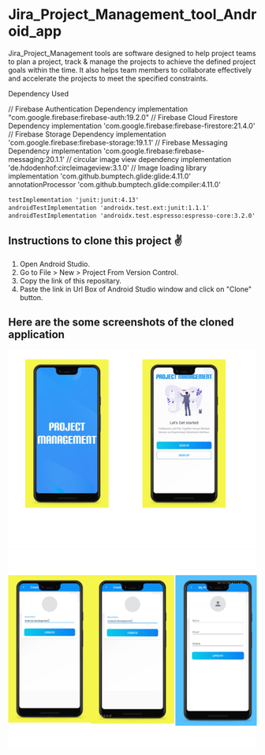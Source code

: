 # Jira_Project_Management_tool_Android_app
Jira_Project_Management tools are  software designed to help project teams to plan a project, track &amp; manage the projects to achieve the defined project goals within the time. It also helps team members to collaborate effectively and accelerate the projects to meet the specified constraints.

Dependency Used

 // Firebase Authentication Dependency
    implementation "com.google.firebase:firebase-auth:19.2.0"
    // Firebase Cloud Firestore Dependency
    implementation 'com.google.firebase:firebase-firestore:21.4.0'
    // Firebase Storage Dependency
    implementation 'com.google.firebase:firebase-storage:19.1.1'
    // Firebase Messaging Dependency
    implementation 'com.google.firebase:firebase-messaging:20.1.1'
    // circular image view dependency
    implementation 'de.hdodenhof:circleimageview:3.1.0'
    // Image loading library
    implementation 'com.github.bumptech.glide:glide:4.11.0'
    annotationProcessor 'com.github.bumptech.glide:compiler:4.11.0'

    testImplementation 'junit:junit:4.13'
    androidTestImplementation 'androidx.test.ext:junit:1.1.1'
    androidTestImplementation 'androidx.test.espresso:espresso-core:3.2.0'
    
    
 ## Instructions to clone this project ✌
1. Open Android Studio.
2. Go to File > New > Project From Version Control.
3. Copy the link of this repositary.
4. Paste the link in Url Box of Android Studio window and click on "Clone" button.

## Here are the some screenshots of the cloned application

    

![GitHub Cards Preview](https://github.com/sumit2607/Jira_Project_Management_tool_Android_app/blob/master/2.png)
![GitHub Cards Preview](https://github.com/sumit2607/Jira_Project_Management_tool_Android_app/blob/master/1.png)
